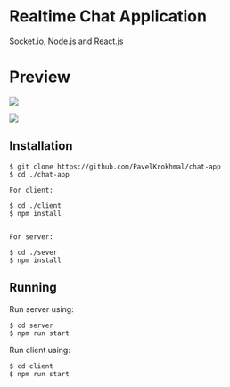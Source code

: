 # Realtime Chat Application

Socket.io, Node.js and React.js

# Preview

![](https://github.com/PavelKrokhmal/media/blob/main/chat-app/Join.png)

![](https://github.com/PavelKrokhmal/media/blob/main/chat-app/Chat.png)

## Installation

```
$ git clone https://github.com/PavelKrokhmal/chat-app
$ cd ./chat-app

For client:

$ cd ./client
$ npm install


For server:

$ cd ./sever
$ npm install

```

## Running

Run server using:

```
$ cd server
$ npm run start
```


Run client using:

```
$ cd client
$ npm run start
```

